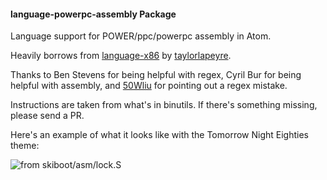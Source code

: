 #### language-powerpc-assembly Package

Language support for POWER/ppc/powerpc assembly in Atom.

Heavily borrows from [language-x86](https://github.com/taylorlapeyre/language-x86) by [taylorlapeyre](https://github.com/taylorlapeyre/).

Thanks to Ben Stevens for being helpful with regex, Cyril Bur for being helpful with assembly, and [50Wliu](https://github.com/50Wliu) for pointing out a regex mistake.

Instructions are taken from what's in binutils.  If there's something missing, please send a PR.

Here's an example of what it looks like with the Tomorrow Night Eighties theme:

![from skiboot/asm/lock.S](https://i.imgur.com/3S2GoYd.png)
